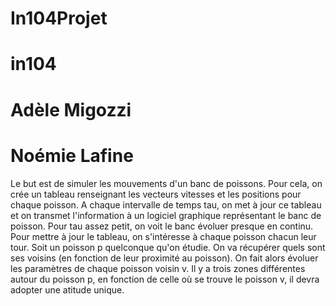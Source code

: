 # In104Projet
# in104
# Adèle Migozzi
# Noémie Lafine

Le but est de simuler les mouvements d'un banc de poissons. Pour cela, on crée un tableau renseignant les vecteurs vitesses et les positions pour chaque poisson. A chaque intervalle de temps tau, on met à jour ce tableau et on transmet l'information à un logiciel graphique représentant le banc de poisson. Pour tau assez petit, on voit le banc évoluer presque en continu. 
Pour mettre à jour le tableau, on s'intéresse à chaque poisson chacun leur tour. Soit un poisson p quelconque qu'on étudie. On va récupérer quels sont ses voisins (en fonction de leur proximité au poisson). On fait alors évoluer les paramètres de chaque poisson voisin v. Il y a trois zones différentes autour du poisson p, en fonction de celle où se trouve le poisson v, il devra adopter une atitude unique. 
